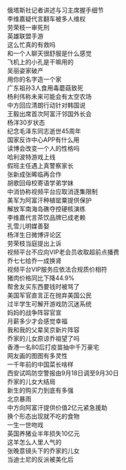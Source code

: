 俄塔斯社记者讲述与习主席握手细节  
李维嘉疑代言翻车被多人维权  
劳荣枝一审死刑  
英雄联盟手游  
这么忙真的有救吗  
和一个人聊天很舒服是什么感觉  
飞机上的小孔是干嘛用的  
吴丽姿家破产  
用你的名字造一个家  
广东祖孙3人食用毒蘑菇致死  
杨利伟称未来可能会有太空农场  
中方回应清朗行动针对韩国说  
王毅出席首次阿富汗邻国外长会  
杨洋30岁状态  
纪念毛泽东同志逝世45周年  
国家反诈中心APP有什么用  
读博会改变一个人的性格吗  
哈利波特游戏上线  
假班主任遇上真警察家长  
张新成张晞临再合作  
胡歌回母校寄语学弟学妹  
中消协称视频平台应取消逐集限制  
美军为阿富汗种植罂粟提供保护  
解放军南海岛礁夺控硬核演练  
李维嘉代言茶饮品牌已成老赖  
孔雪儿明媒善娶  
杨洋生日微博评论区  
劳荣枝当庭提出上诉  
视频平台不应向VIP老会员收取超前点播费  
乔七七给乔一成换肾  
视频平台VIP服务应依法合规质价相符  
猪肉价格同比下降44.9%  
帮舍友买东西要钱时被骂了  
美国军官直言正在抛弃美国公民  
过半学生可解开游戏防沉迷系统  
妈妈的战争阵容官宣  
月薪多少才会感觉幸福  
我和我的父辈吴京新片阵容  
乔家的儿女原谅乔祖望了吗  
香港一名80后打疫苗抽中千万豪宅  
网友画的图图有多灵性  
一千年前的中国菜长啥样  
西安试鸣防空警报由9月18日调至9月30日  
乔家的儿女大结局  
新生的购买力到底有多强  
北京暴雨  
中方向阿富汗提供价值2亿元紧急援助  
换个形态出现就不吃的食物  
一生一世吻戏  
英国养猪业半年损失10亿元  
这羊怎么人里人气的  
张晚意镜头下的乔家的儿女  
当迪士尼的反派被美化后  
